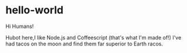 # hello-world

Hi Humans!

Hubot here,I like Node.js and Coffeescript (that's what I'm made of!)
I've had tacos on the moon and find them far superior to Earth racos.
